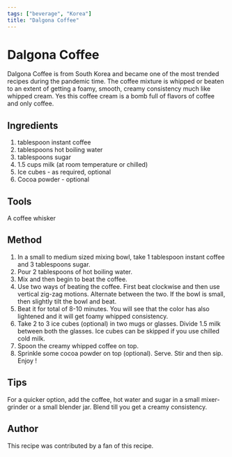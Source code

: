 ```yaml
---
tags: ["beverage", "Korea"]
title: "Dalgona Coffee"
---
```


<TagLinks />

# Dalgona Coffee

Dalgona Coffee is from South Korea and became one of the most trended recipes during the pandemic time. The coffee mixture is whipped or beaten to an extent of getting a foamy, smooth, creamy consistency much like whipped cream. Yes this coffee cream is a bomb full of flavors of coffee and only coffee.

## Ingredients

1. tablespoon instant coffee
2. tablespoons hot boiling water
3. tablespoons sugar
4. 1.5 cups milk (at room temperature or chilled)
5. Ice cubes - as required, optional
6. Cocoa powder - optional

## Tools

A coffee whisker

## Method

1. In a small to medium sized mixing bowl, take 1 tablespoon instant coffee and 3 tablespoons sugar.
2. Pour 2 tablespoons of hot boiling water.
3. Mix and then begin to beat the coffee.
4. Use two ways of beating the coffee. First beat clockwise and then use vertical zig-zag motions. Alternate between the two. If the bowl is small, then slightly tilt the bowl and beat.
5. Beat it for total of 8-10 minutes. You will see that the color has also lightened and it will get foamy whipped consistency.
6. Take 2 to 3 ice cubes (optional) in two mugs or glasses. Divide 1.5 milk between both the glasses. Ice cubes can be skipped if you use chilled cold milk.
7. Spoon the creamy whipped coffee on top.
8.  Sprinkle some cocoa powder on top (optional). Serve. Stir and then sip. Enjoy !

## Tips

For a quicker option, add the coffee, hot water and sugar in a small mixer-grinder or a small blender jar. Blend till you get a creamy consistency.

## Author

This recipe was contributed by a fan of this recipe.